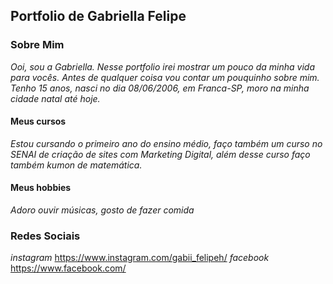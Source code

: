 ## Portfolio de Gabriella Felipe

### Sobre Mim
 
 _Ooi, sou a Gabriella. Nesse portfolio irei mostrar um pouco da minha vida para vocês. Antes de qualquer coisa vou contar um pouquinho sobre mim. Tenho 15 anos, nasci no dia 08/06/2006, em Franca-SP, moro na minha cidade natal até hoje._
 
#### Meus cursos
 
 _Estou cursando o primeiro ano do ensino médio, faço também um curso no SENAI de criação de sites com Marketing Digital, além desse curso faço também kumon de matemática._

#### Meus hobbies  

 _Adoro ouvir músicas, gosto de fazer comida_ 
 
 ### Redes Sociais 

 *instagram*
https://www.instagram.com/gabii_felipeh/
*facebook*
https://www.facebook.com/ 

